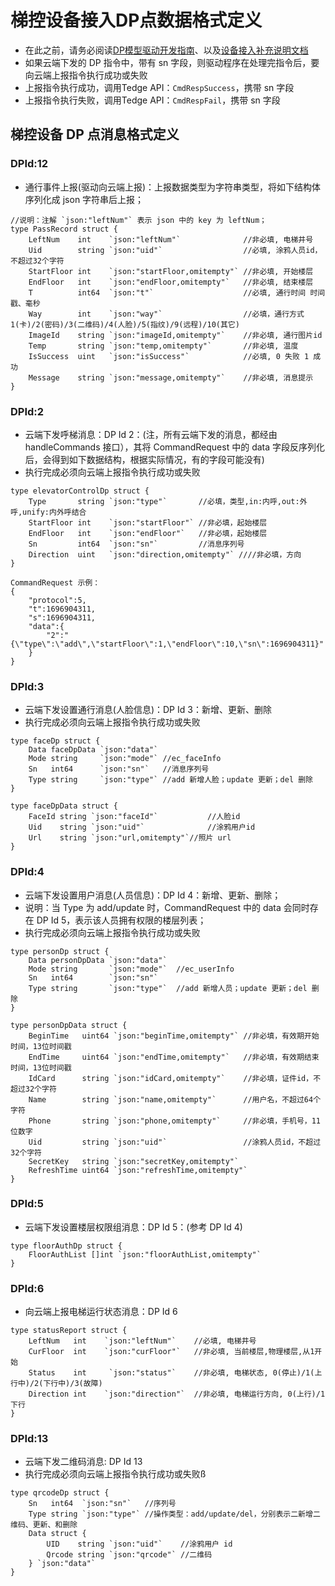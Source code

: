 # 梯控设备接入DP点数据格式定义
- 在此之前，请务必阅读[DP模型驱动开发指南](./developdp.md)、以及[设备接入补充说明文档](./develop-addtion.md)
- 如果云端下发的 DP 指令中，带有 sn 字段，则驱动程序在处理完指令后，要向云端上报指令执行成功或失败
- 上报指令执行成功，调用Tedge API：`CmdRespSuccess`，携带 sn 字段
- 上报指令执行失败，调用Tedge API：`CmdRespFail`，携带 sn 字段

## 梯控设备 DP 点消息格式定义
### DPId:12
- 通行事件上报(驱动向云端上报)：上报数据类型为字符串类型，将如下结构体序列化成 json 字符串后上报；
```
//说明：注解 `json:"leftNum"` 表示 json 中的 key 为 leftNum；
type PassRecord struct {
    LeftNum    int    `json:"leftNum"`              //非必填, 电梯井号
    Uid        string `json:"uid"`                  //必填, 涂鸦人员id，不超过32个字符
    StartFloor int    `json:"startFloor,omitempty"` //非必填, 开始楼层
    EndFloor   int    `json:"endFloor,omitempty"`   //非必填, 结束楼层
    T          int64  `json:"t"`                    //必填, 通行时间 时间戳、毫秒
    Way        int    `json:"way"`                  //必填，通行方式 1(卡)/2(密码)/3(⼆维码)/4(⼈脸)/5(指纹)/9(远程)/10(其它)
    ImageId    string `json:"imageId,omitempty"`    //非必填, 通行图片id
    Temp       string `json:"temp,omitempty"`       //非必填, 温度
    IsSuccess  uint   `json:"isSuccess"`            //必填, 0 失败 1 成功
    Message    string `json:"message,omitempty"`    //非必填, 消息提示
}
```

### DPId:2
- 云端下发呼梯消息：DP Id 2：(注，所有云端下发的消息，都经由 handleCommands 接口），其将 CommandRequest 中的 data 字段反序列化后，会得到如下数据结构，根据实际情况，有的字段可能没有)
- 执行完成必须向云端上报指令执行成功或失败
```
type elevatorControlDp struct {
    Type       string `json:"type"`       //必填，类型,in:内呼,out:外呼,unify:内外呼结合
    StartFloor int    `json:"startFloor"` //非必填，起始楼层
    EndFloor   int    `json:"endFloor"`   //非必填，起始楼层
    Sn         int64  `json:"sn"`         //消息序列号
    Direction  uint   `json:"direction,omitempty"` ////非必填，方向
}

CommandRequest 示例：
{
    "protocol":5,
    "t":1696904311,
    "s":1696904311,
    "data":{
        "2":"{\"type\":\"add\",\"startFloor\":1,\"endFloor\":10,\"sn\":1696904311}"
    }
}
```

### DPId:3
- 云端下发设置通行消息(人脸信息)：DP Id 3：新增、更新、删除
- 执行完成必须向云端上报指令执行成功或失败
```
type faceDp struct {
    Data faceDpData `json:"data"`
    Mode string     `json:"mode"` //ec_faceInfo
    Sn   int64      `json:"sn"`   //消息序列号
    Type string     `json:"type"` //add 新增人脸；update 更新；del 删除
}

type faceDpData struct {
    FaceId string `json:"faceId"` 			//人脸id
    Uid    string `json:"uid"`    			//涂鸦用户id
    Url    string `json:"url,omitempty"`//照片 url
}
```

### DPId:4
- 云端下发设置用户消息(人员信息)：DP Id 4：新增、更新、删除；
- 说明：当 Type 为 add/update 时，CommandRequest 中的 data 会同时存在 DP Id 5，表示该人员拥有权限的楼层列表；
- 执行完成必须向云端上报指令执行成功或失败
```
type personDp struct {
    Data personDpData `json:"data"`
    Mode string       `json:"mode"`  //ec_userInfo
    Sn   int64        `json:"sn"`
    Type string       `json:"type"`  //add 新增人员；update 更新；del 删除
}

type personDpData struct {
    BeginTime   uint64 `json:"beginTime,omitempty"` //非必填，有效期开始时间，13位时间戳
    EndTime     uint64 `json:"endTime,omitempty"`   //非必填，有效期结束时间，13位时间戳
    IdCard      string `json:"idCard,omitempty"`    //非必填，证件id，不超过32个字符
    Name        string `json:"name,omitempty"`      //用户名，不超过64个字符
    Phone       string `json:"phone,omitempty"`     //非必填，手机号，11位数字
    Uid         string `json:"uid"`                 //涂鸦人员id，不超过32个字符
    SecretKey   string `json:"secretKey,omitempty"` 
    RefreshTime uint64 `json:"refreshTime,omitempty"`
}
```

### DPId:5
- 云端下发设置楼层权限组消息：DP Id 5：(参考 DP Id 4)
```
type floorAuthDp struct {
    FloorAuthList []int `json:"floorAuthList,omitempty"`
}
```

### DPId:6
- 向云端上报电梯运行状态消息：DP Id 6
```
type statusReport struct {
    LeftNum   int    `json:"leftNum"`    //必填, 电梯井号
    CurFloor  int    `json:"curFloor"`   //非必填, 当前楼层,物理楼层,从1开始
    Status    int     `json:"status"`    //非必填, 电梯状态, 0(停止)/1(上行中)/2(下行中)/3(故障)
    Direction int    `json:"direction"`  //非必填, 电梯运行方向, 0(上行)/1下行
}
```


### DPId:13
- 云端下发二维码消息: DP Id 13
- 执行完成必须向云端上报指令执行成功或失败ß
```
type qrcodeDp struct {
    Sn   int64  `json:"sn"`   //序列号
    Type string `json:"type"` //操作类型：add/update/del，分别表示二新增二维码、更新、和删除
    Data struct {
        UID    string `json:"uid"`    //涂鸦用户 id
        Qrcode string `json:"qrcode"` //二维码
    } `json:"data"`
}
```
